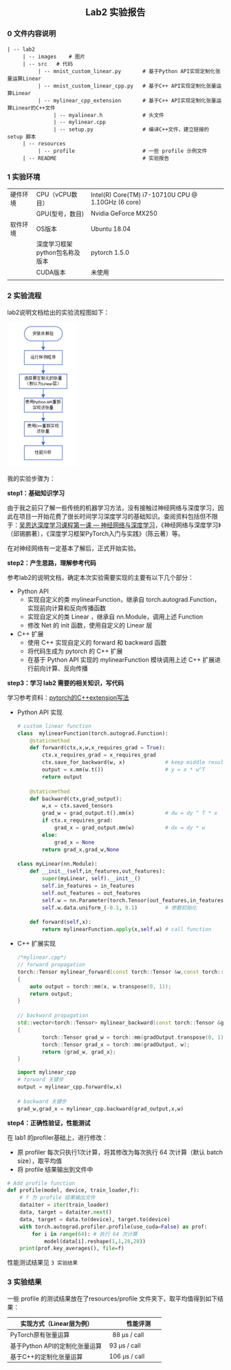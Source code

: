 ## <center>Lab2 实验报告</center>

### 0 文件内容说明

```
| -- lab2
	 | -- images 	# 图片
     | -- src	# 代码
          | -- mnist_custom_linear.py		# 基于Python API实现定制化张量运算Linear
          | -- mnist_custom_linear_cpp.py	# 基于C++ API实现定制化张量运算Linear
          | -- mylinear_cpp_extension		# 基于C++ API实现定制化张量运算Linear的C++文件
               | -- myalinear.h				# 头文件
               | -- mylinear.cpp
               | -- setup.py				# 编译C++文件，建立链接的 setup 脚本
     | -- resources
     	  | -- profile 						# 一些 profile 示例文件
     | -- README							# 实验报告
```

### 1 实验环境

|          |                                    |                                                    |
| -------- | ---------------------------------- | -------------------------------------------------- |
| 硬件环境 | CPU（vCPU数目）                    | Intel(R) Core(TM) i7-10710U CPU @ 1.10GHz (6 core) |
|          | GPU(型号，数目)                    | Nvidia GeForce MX250                               |
| 软件环境 | OS版本                             | Ubuntu 18.04                                       |
|          | 深度学习框架<br>python包名称及版本 | pytorch 1.5.0                                      |
|          | CUDA版本                           | 未使用                                             |
|          |                                    |                                                    |

### 2 实验流程

lab2说明文档给出的实验流程图如下：

![](.\images\Lab2-flow.png)

我的实验步骤为：

**step1：基础知识学习**

由于我之前只了解一些传统的机器学习方法，没有接触过神经网络与深度学习，因此在项目一开始花费了很长时间学习深度学习的基础知识。查阅资料包括但不限于：[吴恩达深度学习课程第一课 — 神经网络与深度学习](https://www.bilibili.com/video/BV164411m79z?t=276&p=33)，《神经网络与深度学习》（邱锡鹏著），《深度学习框架PyTorch入门与实践》（陈云著）等。

在对神经网络有一定基本了解后，正式开始实验。

**step2：产生思路，理解参考代码**

参考lab2的说明文档，确定本次实验需要实现的主要有以下几个部分：

- Python API
  - 实现自定义的类 mylinearFunction，继承自 torch.autograd.Function，实现前向计算和反向传播函数
  - 实现自定义的类 Linear ，继承自 nn.Module，调用上述 Function 
  - 修改 Net 的 init 函数，使用自定义的 Linear 层
- C++ 扩展
  - 使用 C++ 实现自定义的 forward 和 backward 函数
  - 将代码生成为 pytorch 的 C++ 扩展
  - 在基于 Python API 实现的 mylinearFunction 模块调用上述 C++ 扩展进行前向计算、反向传播

**step3：学习 lab2 需要的相关知识，写代码**

学习参考资料：[pytorch的C++extension写法](https://zhuanlan.zhihu.com/p/100459760)

- Python API 实现

   ```python
   # custom linear function
   class  mylinearFunction(torch.autograd.Function):
       @staticmethod
       def forward(ctx,x,w,x_requires_grad = True):
           ctx.x_requires_grad = x_requires_grad
           ctx.save_for_backward(w, x)             # keep middle result
           output = x.mm(w.t())                    # y = x * w^T
           return output
   
       @staticmethod
       def backward(ctx,grad_output):
           w,x = ctx.saved_tensors
           grad_w = grad_output.t().mm(x)          # dw = dy ^ T * x
           if ctx.x_requires_grad:
               grad_x = grad_output.mm(w)          # dx = dy * w
           else:
               grad_x = None
           return grad_x,grad_w,None
   
   class myLinear(nn.Module):
       def __init__(self,in_features,out_features):
           super(myLinear, self).__init__()
           self.in_features = in_features
           self.out_features = out_features
           self.w = nn.Parameter(torch.Tensor(out_features,in_features))
           self.w.data.uniform_(-0.1, 0.1)         # 参数初始化
   
       def forward(self,x):
           return mylinearFunction.apply(x,self.w) # call function
   ```

- C++ 扩展实现

  ```C++
  /*mylinear.cpp*/
  // forward propagation
  torch::Tensor mylinear_forward(const torch::Tensor &w,const torch::Tensor &x)
  {
      auto output = torch::mm(x, w.transpose(0, 1));
      return output;
  }
  
  // backward propagation
  std::vector<torch::Tensor> mylinear_backward(const torch::Tensor &gradOutput,const torch::Tensor & x,const torch::Tensor & w)
  {
          torch::Tensor grad_w = torch::mm(gradOutput.transpose(0, 1), x);
          torch::Tensor grad_x = torch::mm(gradOutput, w);
          return {grad_w, grad_x};
  }
  ```

  ```python
  import mylinear_cpp
  # forward 关键步
  output = mylinear_cpp.forward(w,x) 
  
  # backward 关键步
  grad_w,grad_x = mylinear_cpp.backward(grad_output,x,w)       
  ```

**step4：正确性验证，性能测试**

在 lab1 的profiler基础上，进行修改：

- 原 profiler 每次只执行1次计算，将其修改为每次执行 64 次计算（默认 batch size），取平均值
- 将 profile 结果输出到文件中

```python
# Add profile function
def profile(model, device, train_loader,f):
    # f 为 profile 结果输出文件
    dataiter = iter(train_loader)
    data, target = dataiter.next()
    data, target = data.to(device), target.to(device)
    with torch.autograd.profiler.profile(use_cuda=False) as prof:
        for i in range(64):	# 执行 64 次计算
            model(data[i].reshape(1,1,28,28))
    print(prof.key_averages(), file=f)
```

性能测试结果见 `3 实验结果`

### 3 实验结果

一些 profile 的测试结果放在了resources/profile 文件夹下，取平均值得到如下结果：

| 实现方式（Linear层为例）             | &nbsp; &nbsp; &nbsp; 性能评测                         |
| ------------------------------------ | ----------------------------------------------------- |
| PyTorch原有张量运算&nbsp;            | &nbsp; 88 μs / call&nbsp; &nbsp; &nbsp; &nbsp; &nbsp; |
| 基于Python API的定制化张量运算&nbsp; | 93 μs / call                                          |
| 基于C++的定制化张量运算              | 106 μs / call                                         |

